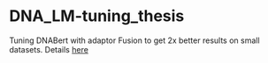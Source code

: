 # DNA_LM-tuning_thesis
Tuning DNABert with adaptor Fusion to get 2x better results on small datasets.
Details [here](https://github.com/logvinata/DNA_LM-tuning_thesis/blob/main/Thesis_Logvina.pdf)
